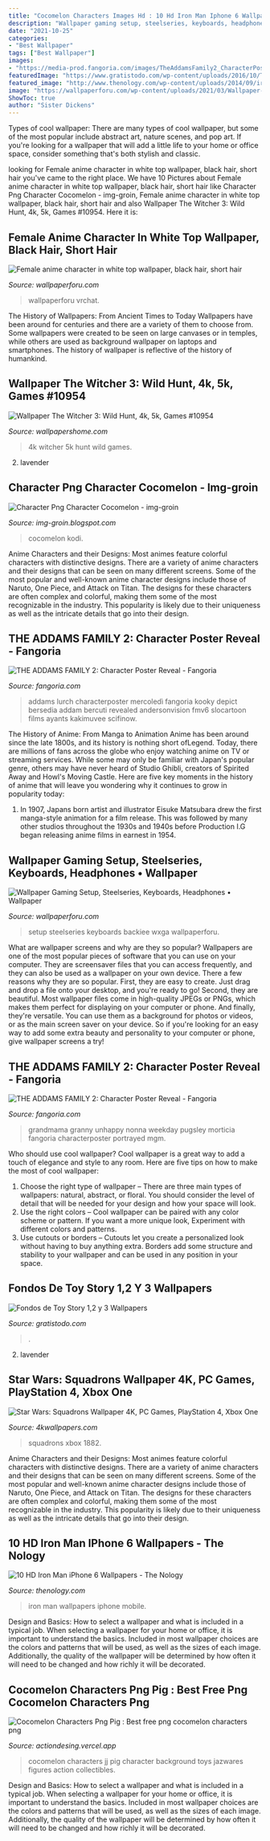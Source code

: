 ```yaml
---
title: "Cocomelon Characters Images Hd : 10 Hd Iron Man Iphone 6 Wallpapers"
description: "Wallpaper gaming setup, steelseries, keyboards, headphones • wallpaper"
date: "2021-10-25"
categories:
- "Best Wallpaper"
tags: ["Best Wallpaper"]
images:
- "https://media-prod.fangoria.com/images/TheAddamsFamily2_CharacterPoster_Lurch.width-800.jpg"
featuredImage: "https://www.gratistodo.com/wp-content/uploads/2016/10/Toy-Story-3-Wallpapers-15.jpg"
featured_image: "http://www.thenology.com/wp-content/uploads/2014/09/iron-man-movie-mobile-wallpaper-1080x1920-8338-3046301658.jpg"
image: "https://wallpaperforu.com/wp-content/uploads/2021/03/Wallpaper-Gaming-Setup-Steelseries-Keyboards-Headphones371350x2400.jpg"
ShowToc: true
author: "Sister Dickens"
---
```



Types of cool wallpaper:
There are many types of cool wallpaper, but some of the most popular include abstract art, nature scenes, and pop art. If you're looking for a wallpaper that will add a little life to your home or office space, consider something that's both stylish and classic.

	

		
looking for Female anime character in white top wallpaper, black hair, short hair you've came to the right place. We have 10 Pictures about Female anime character in white top wallpaper, black hair, short hair like Character Png Character Cocomelon - img-groin, Female anime character in white top wallpaper, black hair, short hair and also Wallpaper The Witcher 3: Wild Hunt, 4k, 5k, Games #10954. Here it is:
		
    
## Female Anime Character In White Top Wallpaper, Black Hair, Short Hair

<img loading=lazy src="https://wallpaperforu.com/wp-content/uploads/2020/07/anime-wallpaper-200717133601191080x1920.jpg" onerror="this.onerror=null;this.src='https://tse2.mm.bing.net/th?id=OIP.xpnG_wyF23J-llDKMQIgnQHaNK&amp;pid=15.1';" alt="Female anime character in white top wallpaper, black hair, short hair">

_Source: wallpaperforu.com_

>wallpaperforu vrchat. 

	

The History of Wallpapers: From Ancient Times to Today
Wallpapers have been around for centuries and there are a variety of them to choose from. Some wallpapers were created to be seen on large canvases or in temples, while others are used as background wallpaper on laptops and smartphones. The history of wallpaper is reflective of the history of humankind.

    
## Wallpaper The Witcher 3: Wild Hunt, 4k, 5k, Games #10954

<img loading=lazy src="https://wallpapershome.com/images/wallpapers/the-witcher-3-wild-hunt-3840x2160-4k-5k-10954.jpg" onerror="this.onerror=null;this.src='https://tse2.mm.bing.net/th?id=OIP.hu22BUnu5NVi8RM4ruBH5AHaEK&amp;pid=15.1';" alt="Wallpaper The Witcher 3: Wild Hunt, 4k, 5k, Games #10954">

_Source: wallpapershome.com_

>4k witcher 5k hunt wild games. 

	

2. lavender 

    
## Character Png Character Cocomelon - Img-groin

<img loading=lazy src="https://cdn.vox-cdn.com/thumbor/fExyc0yG2-CFUxkHzOOrjg0B4BM=/0x146:2040x1214/fit-in/1200x630/cdn.vox-cdn.com/uploads/chorus_asset/file/21967582/acastro_201016_1777_moonbug_0002.jpg" onerror="this.onerror=null;this.src='https://tse1.mm.bing.net/th?id=OIP.A3gVbB-Cc_bwtGiwxbP_2wHaD4&amp;pid=15.1';" alt="Character Png Character Cocomelon - img-groin">

_Source: img-groin.blogspot.com_

>cocomelon kodi. 

	

Anime Characters and their Designs: Most animes feature colorful characters with distinctive designs.
There are a variety of anime characters and their designs that can be seen on many different screens. Some of the most popular and well-known anime character designs include those of Naruto, One Piece, and Attack on Titan. The designs for these characters are often complex and colorful, making them some of the most recognizable in the industry. This popularity is likely due to their uniqueness as well as the intricate details that go into their design.

    
## THE ADDAMS FAMILY 2: Character Poster Reveal - Fangoria

<img loading=lazy src="https://media-prod.fangoria.com/images/TheAddamsFamily2_CharacterPoster_Lurch.width-800.jpg" onerror="this.onerror=null;this.src='https://tse2.mm.bing.net/th?id=OIP.eKKqzWTW4IbD4cFgBqwUuwHaK-&amp;pid=15.1';" alt="THE ADDAMS FAMILY 2: Character Poster Reveal - Fangoria">

_Source: fangoria.com_

>addams lurch characterposter mercoledì fangoria kooky depict bersedia addam bercuti revealed andersonvision fmv6 slocartoon films ayants kakimuvee scifinow. 

	

The History of Anime: From Manga to Animation
Anime has been around since the late 1800s, and its history is nothing short ofLegend. Today, there are millions of fans across the globe who enjoy watching anime on TV or streaming services. While some may only be familiar with Japan's popular genre, others may have never heard of Studio Ghibli, creators of Spirited Away and Howl's Moving Castle. Here are five key moments in the history of anime that will leave you wondering why it continues to grow in popularity today:
1) In 1907, Japans born artist and illustrator Eisuke Matsubara drew the first manga-style animation for a film release. This was followed by many other studios throughout the 1930s and 1940s before Production I.G began releasing anime films in earnest in 1954.

    
## Wallpaper Gaming Setup, Steelseries, Keyboards, Headphones • Wallpaper

<img loading=lazy src="https://wallpaperforu.com/wp-content/uploads/2021/03/Wallpaper-Gaming-Setup-Steelseries-Keyboards-Headphones371350x2400.jpg" onerror="this.onerror=null;this.src='https://tse3.mm.bing.net/th?id=OIP.D1jJ7Z6sl77saGDmbbc4tgHaNK&amp;pid=15.1';" alt="Wallpaper Gaming Setup, Steelseries, Keyboards, Headphones • Wallpaper">

_Source: wallpaperforu.com_

>setup steelseries keyboards backiee wxga wallpaperforu. 

	

What are wallpaper screens and why are they so popular?
Wallpapers are one of the most popular pieces of software that you can use on your computer. They are screensaver files that you can access frequently, and they can also be used as a wallpaper on your own device. There a few reasons why they are so popular. First, they are easy to create. Just drag and drop a file onto your desktop, and you're ready to go! Second, they are beautiful. Most wallpaper files come in high-quality JPEGs or PNGs, which makes them perfect for displaying on your computer or phone. And finally, they're versatile. You can use them as a background for photos or videos, or as the main screen saver on your device. So if you're looking for an easy way to add some extra beauty and personality to your computer or phone, give wallpaper screens a try!

    
## THE ADDAMS FAMILY 2: Character Poster Reveal - Fangoria

<img loading=lazy src="https://media-prod.fangoria.com/images/TheAddamsFamily2_CharacterPoster_Granny.width-800.jpg" onerror="this.onerror=null;this.src='https://tse4.mm.bing.net/th?id=OIP.Co_1JHyOo9tcdGOWEDuoaQHaK-&amp;pid=15.1';" alt="THE ADDAMS FAMILY 2: Character Poster Reveal - Fangoria">

_Source: fangoria.com_

>grandmama granny unhappy nonna weekday pugsley morticia fangoria characterposter portrayed mgm. 

	

Who should use cool wallpaper?
Cool wallpaper is a great way to add a touch of elegance and style to any room. Here are five tips on how to make the most of cool wallpaper: 
1) Choose the right type of wallpaper – There are three main types of wallpapers: natural, abstract, or floral. You should consider the level of detail that will be needed for your design and how your space will look. 
2) Use the right colors – Cool wallpaper can be paired with any color scheme or pattern. If you want a more unique look, Experiment with different colors and patterns. 
3) Use cutouts or borders – Cutouts let you create a personalized look without having to buy anything extra. Borders add some structure and stability to your wallpaper and can be used in any position in your space.

    
## Fondos De Toy Story 1,2 Y 3 Wallpapers

<img loading=lazy src="https://www.gratistodo.com/wp-content/uploads/2016/10/Toy-Story-3-Wallpapers-15.jpg" onerror="this.onerror=null;this.src='https://tse2.mm.bing.net/th?id=OIP.00rgmrgtYum61GDkFnxXSwHaEK&amp;pid=15.1';" alt="Fondos de Toy Story 1,2 y 3 Wallpapers">

_Source: gratistodo.com_

>. 

	

2. lavender 

    
## Star Wars: Squadrons Wallpaper 4K, PC Games, PlayStation 4, Xbox One

<img loading=lazy src="https://4kwallpapers.com/images/wallpapers/star-wars-squadrons-pc-games-playstation-4-xbox-one-2020-1280x720-1882.jpg" onerror="this.onerror=null;this.src='https://tse2.mm.bing.net/th?id=OIP.bIOZ1yDikXHQqWPDqxpumAHaEK&amp;pid=15.1';" alt="Star Wars: Squadrons Wallpaper 4K, PC Games, PlayStation 4, Xbox One">

_Source: 4kwallpapers.com_

>squadrons xbox 1882. 

	

Anime Characters and their Designs: Most animes feature colorful characters with distinctive designs.
There are a variety of anime characters and their designs that can be seen on many different screens. Some of the most popular and well-known anime character designs include those of Naruto, One Piece, and Attack on Titan. The designs for these characters are often complex and colorful, making them some of the most recognizable in the industry. This popularity is likely due to their uniqueness as well as the intricate details that go into their design.

    
## 10 HD Iron Man IPhone 6 Wallpapers - The Nology

<img loading=lazy src="http://www.thenology.com/wp-content/uploads/2014/09/iron-man-movie-mobile-wallpaper-1080x1920-8338-3046301658.jpg" onerror="this.onerror=null;this.src='https://tse3.mm.bing.net/th?id=OIP.kOesacQ4w844bWYgGBRjWQHaNK&amp;pid=15.1';" alt="10 HD Iron Man iPhone 6 Wallpapers - The Nology">

_Source: thenology.com_

>iron man wallpapers iphone mobile. 

	

Design and Basics: How to select a wallpaper and what is included in a typical job.
When selecting a wallpaper for your home or office, it is important to understand the basics. Included in most wallpaper choices are the colors and patterns that will be used, as well as the sizes of each image. Additionally, the quality of the wallpaper will be determined by how often it will need to be changed and how richly it will be decorated.

    
## Cocomelon Characters Png Pig : Best Free Png Cocomelon Characters Png

<img loading=lazy src="https://jazwaresv2.s3.amazonaws.com/media/COCOMELON_JJ_OK.png" onerror="this.onerror=null;this.src='https://tse2.mm.bing.net/th?id=OIP.VLegm-jXTQw0HB42uUX5rQHaHa&amp;pid=15.1';" alt="Cocomelon Characters Png Pig : Best free png cocomelon characters png">

_Source: actiondesing.vercel.app_

>cocomelon characters jj pig character background toys jazwares figures action collectibles. 

	

Design and Basics: How to select a wallpaper and what is included in a typical job.
When selecting a wallpaper for your home or office, it is important to understand the basics. Included in most wallpaper choices are the colors and patterns that will be used, as well as the sizes of each image. Additionally, the quality of the wallpaper will be determined by how often it will need to be changed and how richly it will be decorated.

